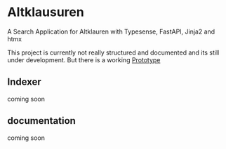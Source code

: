 # Altklausuren
A Search Application for Altklauren with Typesense, FastAPI, Jinja2 and htmx


This project is currently not really structured and documented and its still under development.
But there is a working [Prototype](https://klausuren.yousuckatprogramming.de/)
## Indexer
coming soon

## documentation
coming soon

